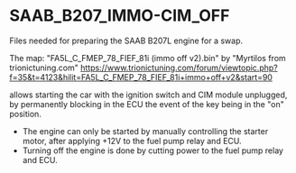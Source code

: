 # SAAB_B207_IMMO-CIM_OFF

Files needed for preparing the SAAB B207L engine for a swap. 

The map: "FA5L_C_FMEP_78_FIEF_81i (immo off v2).bin" by "Myrtilos from trionictuning.com" https://www.trionictuning.com/forum/viewtopic.php?f=35&t=4123&hilit=FA5L_C_FMEP_78_FIEF_81i+immo+off+v2&start=90 

allows starting the car with the ignition switch and CIM module unplugged, by permanently blocking in the ECU the event of the key being in the "on" position. 

- The engine can only be started by manually controlling the starter motor, after applying +12V to the fuel pump relay and ECU. 
- Turning off the engine is done by cutting power to the fuel pump relay and ECU.
